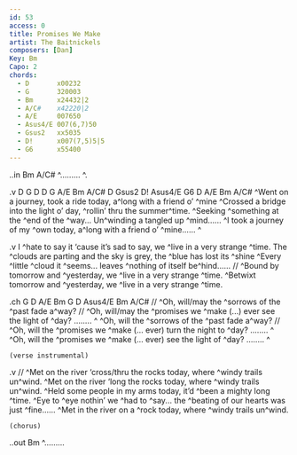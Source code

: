 ```yaml
---
id: 53
access: 0
title: Promises We Make
artist: The Baitnickels
composers: [Dan]
Key: Bm
Capo: 2
chords:
  - D       x00232
  - G       320003
  - Bm      x24432|2
  - A/C#    x42220|2
  - A/E     007650
  - Asus4/E 007(6,7)50
  - Gsus2   xx5035
  - D!      x007(7,5)5|5
  - G6      x55400
---
```

..in Bm A/C#
^......... ^.

.v D G D D G A/E Bm A/C# D Gsus2 D! Asus4/E G6 D A/E Bm A/C#
^Went on a journey, took a ride today, a^long with a friend o’ ^mine 
^Crossed a bridge into the light o’ day, ^rollin’ thru the summer^time.
^Seeking ^something at the ^end of the ^way... Un^winding a tangled up ^mind......
^I took a journey of my ^own today, a^long with a friend o’ ^mine......  ^

.v
I ^hate to say it ‘cause it’s sad to say, we ^live in a very strange ^time.
The ^clouds are parting and the sky is grey, the ^blue has lost its ^shine 
^Every ^little ^cloud it ^seems... leaves ^nothing of itself be^hind......
    // ^Bound by tomorrow and ^yesterday, we ^live in a very strange ^time.
^Betwixt tomorrow and ^yesterday, we ^live in a very strange ^time.

.ch G D A/E Bm G D Asus4/E Bm A/C#
    //     ^Oh, will/may the ^sorrows of the ^past fade a^way?
    //     ^Oh, will/may the ^promises we ^make (...) ever see the light of ^day? ........ ^
    ^Oh, will the ^sorrows of the ^past fade a^way?
    //     ^Oh, will the ^promises we ^make (... ever) turn the night to ^day? ........ ^
    ^Oh, will the ^promises we ^make (... ever) see the light of ^day? ........ ^

    (verse instrumental)

.v
    // ^Met on the river ‘cross/thru the rocks today, where ^windy trails un^wind.
^Met on the river ‘long the rocks today, where ^windy trails un^wind.
^Held some people in my arms today, it’d ^been a mighty long ^time.
^Eye to ^eye nothin’ we ^had to ^say... the ^beating of our hearts was just ^fine......
^Met in the river on a ^rock today, where ^windy trails un^wind.

    (chorus)

..out Bm
^.........